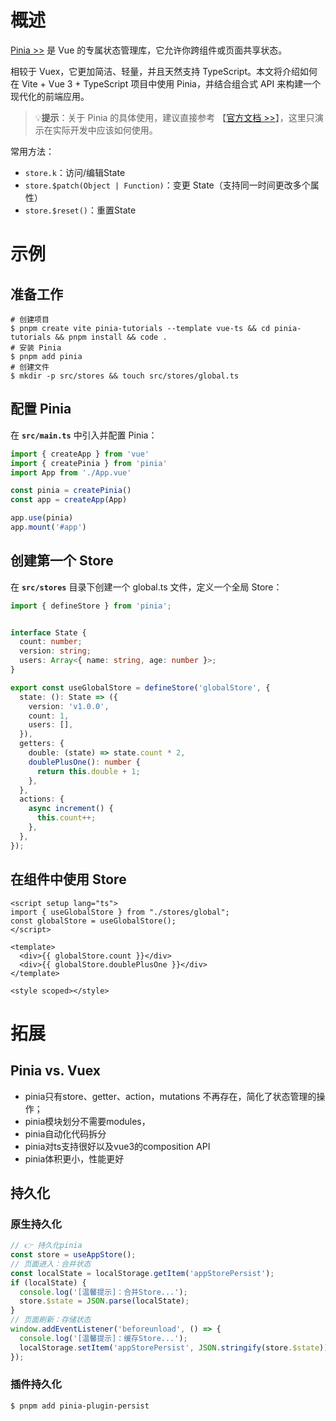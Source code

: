 # 概述

[Pinia >>](https://pinia.vuejs.org/zh/) 是 Vue 的专属状态管理库，它允许你跨组件或页面共享状态。

相较于 Vuex，它更加简洁、轻量，并且天然支持 TypeScript。本文将介绍如何在 Vite + Vue 3 + TypeScript 项目中使用 Pinia，并结合组合式 API 来构建一个现代化的前端应用。

> 💡**提示**：关于 Pinia 的具体使用，建议直接参考 【[官方文档 >>](https://pinia.vuejs.org/zh/)】，这里只演示在实际开发中应该如何使用。

常用方法：

- `store.k`：访问/编辑State
- `store.$patch(Object | Function)`：变更 State（支持同一时间更改多个属性）
- `store.$reset()`：重置State

# 示例

## 准备工作

```shell
# 创建项目
$ pnpm create vite pinia-tutorials --template vue-ts && cd pinia-tutorials && pnpm install && code .
# 安装 Pinia
$ pnpm add pinia
# 创建文件
$ mkdir -p src/stores && touch src/stores/global.ts
```

## 配置 Pinia

在 **`src/main.ts`** 中引入并配置 Pinia：

```ts
import { createApp } from 'vue'
import { createPinia } from 'pinia'
import App from './App.vue'

const pinia = createPinia()
const app = createApp(App)

app.use(pinia)
app.mount('#app')
```

## 创建第一个 Store

在 **`src/stores`** 目录下创建一个 global.ts 文件，定义一个全局 Store：

```ts
import { defineStore } from 'pinia';


interface State {
  count: number;
  version: string;
  users: Array<{ name: string, age: number }>;
}

export const useGlobalStore = defineStore('globalStore', {
  state: (): State => ({
    version: 'v1.0.0',
    count: 1,
    users: [],
  }),
  getters: {
    double: (state) => state.count * 2,
    doublePlusOne(): number {
      return this.double + 1;
    },
  },
  actions: {
    async increment() {
      this.count++;
    },
  },
});
```

## 在组件中使用 Store

```vue
<script setup lang="ts">
import { useGlobalStore } from "./stores/global";
const globalStore = useGlobalStore();
</script>

<template>
  <div>{{ globalStore.count }}</div>
  <div>{{ globalStore.doublePlusOne }}</div>
</template>

<style scoped></style>
```

# 拓展

## Pinia vs. Vuex

- pinia只有store、getter、action，mutations 不再存在，简化了状态管理的操作；
- pinia模块划分不需要modules，
- pinia自动化代码拆分
- pinia对ts支持很好以及vue3的composition API
- pinia体积更小，性能更好

## 持久化

### 原生持久化

```ts
// 👉 持久化pinia
const store = useAppStore();
// 页面进入：合并状态
const localState = localStorage.getItem('appStorePersist');
if (localState) {
  console.log('[温馨提示]：合并Store...');
  store.$state = JSON.parse(localState);
}
// 页面刷新：存储状态
window.addEventListener('beforeunload', () => {
  console.log('[温馨提示]：缓存Store...');
  localStorage.setItem('appStorePersist', JSON.stringify(store.$state));
});
```

### 插件持久化

```shell
$ pnpm add pinia-plugin-persist
```

